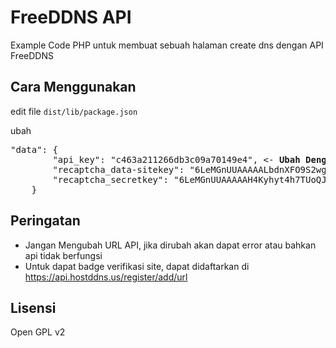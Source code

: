 # FreeDDNS API
Example Code PHP untuk membuat sebuah halaman create dns dengan API FreeDDNS

## Cara Menggunakan
edit file <code>dist/lib/package.json</code>

ubah 
<pre>
"data": {
        "api_key": "c463a211266db3c09a70149e4", <- <b>Ubah Dengan API FreeDDNS</b>
        "recaptcha_data-sitekey": "6LeMGnUUAAAAALbdnXFO9S2wglxZS-6aLZO-5LNJ", <- <b> SiteKey Recaptcha</b>
        "recaptcha_secretkey": "6LeMGnUUAAAAAH4Kyhyt4h7TUoQJ_FahGJle72jq"  <- <b> SecretKey Recaptcha</b>
    }
</pre>

##  Peringatan
* Jangan Mengubah URL API, jika dirubah akan dapat error atau bahkan api tidak berfungsi
* Untuk dapat badge verifikasi site, dapat didaftarkan di https://api.hostddns.us/register/add/url 


## Lisensi 
Open GPL v2
